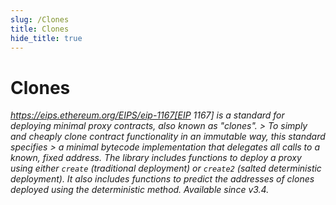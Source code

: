 ```yaml
---
slug: /Clones
title: Clones
hide_title: true
---
```

# Clones







*https://eips.ethereum.org/EIPS/eip-1167[EIP 1167] is a standard for deploying minimal proxy contracts, also known as &quot;clones&quot;. &gt; To simply and cheaply clone contract functionality in an immutable way, this standard specifies &gt; a minimal bytecode implementation that delegates all calls to a known, fixed address. The library includes functions to deploy a proxy using either `create` (traditional deployment) or `create2` (salted deterministic deployment). It also includes functions to predict the addresses of clones deployed using the deterministic method. _Available since v3.4._*


